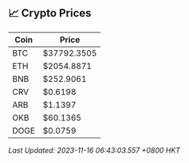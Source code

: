 ## 📈 Crypto Prices

| Coin | Price |
| ---- | ----- |
| BTC | $37792.3505 |
| ETH | $2054.8871 |
| BNB | $252.9061 |
| CRV | $0.6198 |
| ARB | $1.1397 |
| OKB | $60.1365 |
| DOGE | $0.0759 |

_Last Updated: 2023-11-16 06:43:03.557 +0800 HKT_